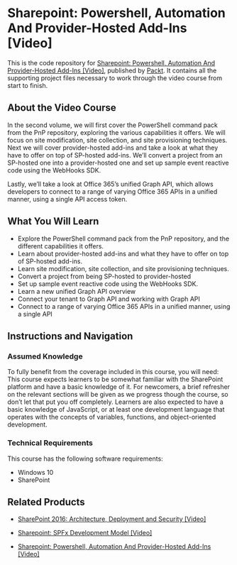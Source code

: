 # Sharepoint: Powershell, Automation And Provider-Hosted Add-Ins [Video]
This is the code repository for [Sharepoint: Powershell, Automation And Provider-Hosted Add-Ins [Video]](https://www.packtpub.com/virtualization-and-cloud/sharepoint-powershell-automation-and-provider-hosted-add-ins-video?utm_source=github&utm_medium=repository&utm_campaign=9781788393096), published by [Packt](https://www.packtpub.com/?utm_source=github). It contains all the supporting project files necessary to work through the video course from start to finish.
## About the Video Course
In the second volume, we will first cover the PowerShell command pack from the PnP repository, exploring the various capabilities it offers. We will focus on site modification, site collection, and site provisioning techniques. Next we will cover provider-hosted add-ins and take a look at what they have to offer on top of SP-hosted add-ins. We’ll convert a project from an SP-hosted one into a provider-hosted one and set up sample event reactive code using the WebHooks SDK.

Lastly, we’ll take a look at Office 365’s unified Graph API, which allows developers to connect to a range of varying Office 365 APIs in a unified manner, using a single API access token.






<H2>What You Will Learn</H2>
<DIV class=book-info-will-learn-text>
<UL>
<LI>Explore the PowerShell command pack from the PnP repository, and the different capabilities it offers. 
<LI>Learn about provider-hosted add-ins and what they have to offer on top of SP-hosted add-ins. 
<LI>Learn site modification, site collection, and site provisioning techniques. 
<LI>Convert a project from being SP-hosted to provider-hosted&nbsp; 
<LI>Set up sample event reactive code using the WebHooks SDK. 
<LI>Learn a new unified Graph API overview&nbsp; 
<LI>Connect your tenant to Graph API and working with Graph API 
<LI>Connect to a range of varying Office 365 APIs in a unified manner, using a single API </LI></UL></DIV>

## Instructions and Navigation
### Assumed Knowledge
To fully benefit from the coverage included in this course, you will need:<br/>
This course expects learners to be somewhat familiar with the SharePoint platform and have a basic knowledge of it. For newcomers, a brief refresher on the relevant sections will be given as we progress though the course, so don’t let that put you off completely. Learners are also expected to have a basic knowledge of JavaScript, or at least one development language that operates with the concepts of variables, functions, and object-oriented development.
### Technical Requirements
This course has the following software requirements:<br/>
* Windows 10
* SharePoint

## Related Products
* [SharePoint 2016: Architecture, Deployment and Security [Video]](https://www.packtpub.com/virtualization-and-cloud/sharepoint-2016-architecture-deployment-security-video?utm_source=github&utm_medium=repository&utm_campaign=9781788298506)

* [Sharepoint: SPFx Development Model [Video]](https://www.packtpub.com/virtualization-and-cloud/sharepoint-spfx-development-model-video?utm_source=github&utm_medium=repository&utm_campaign=9781788391467)

* [Sharepoint: Powershell, Automation And Provider-Hosted Add-Ins [Video]](https://www.packtpub.com/virtualization-and-cloud/sharepoint-powershell-automation-and-provider-hosted-add-ins-video?utm_source=github&utm_medium=repository&utm_campaign=9781788393096)

